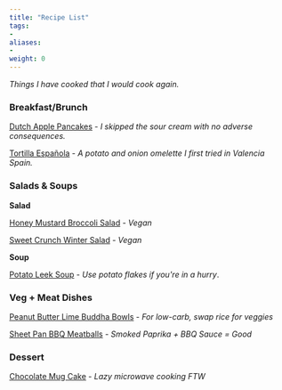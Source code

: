 ```yaml
---
title: "Recipe List"
tags:
-
aliases:
-
weight: 0
---
```


*Things I have cooked that I would cook again.* 

### Breakfast/Brunch

[Dutch Apple Pancakes](https://www.williams-sonoma.com/m/recipe/mini-dutch-apple-pancakes.html) - *I skipped the sour cream with no adverse consequences.*

[Tortilla Española](https://spainonafork.com/the-authentic-tortilla-espanola-spanish-potato-onion-omelette/) - *A potato and onion omelette I first tried in Valencia Spain.*


### Salads & Soups

**Salad**

[Honey Mustard Broccoli Salad](https://www.budgetbytes.com/honey-mustard-broccoli-salad) - *Vegan*

[Sweet Crunch Winter Salad](https://www.budgetbytes.com/sweet-crunch-winter-salad) - *Vegan*

**Soup**

[Potato Leek Soup](https://www.allrecipes.com/recipe/220506/kristens-potato-leek-soup/) - *Use potato flakes if you're in a hurry*.

### Veg + Meat Dishes

[Peanut Butter Lime Buddha Bowls](https://www.delish.com/cooking/menus/recipes/a50768/buddha-bowls-recipe/) - *For low-carb, swap rice for veggies*

[Sheet Pan BBQ Meatballs](https://www.budgetbytes.com/sheet-pan-bbq-meatballs/) - *Smoked Paprika + BBQ Sauce = Good*

### Dessert

[Chocolate Mug Cake](https://www.budgetbytes.com/the-one-chocolate-mug-cake/) - *Lazy microwave cooking FTW*
